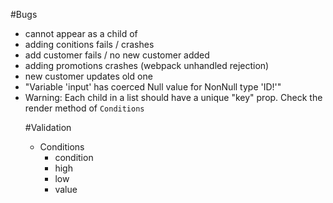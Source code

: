 #Bugs

- <div> cannot appear as a child of <table>
- adding conitions fails / crashes
- add customer fails / no new customer added
- adding promotions crashes (webpack unhandled rejection)
- new customer updates old one
- "Variable 'input' has coerced Null value for NonNull type 'ID!'"
- Warning: Each child in a list should have a unique "key" prop. Check the render method of `Conditions`

#Validation
- Conditions
  - condition
  - high
  - low
  - value 